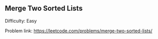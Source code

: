 ## Merge Two Sorted Lists

Difficulty: Easy

Problem link: https://leetcode.com/problems/merge-two-sorted-lists/
